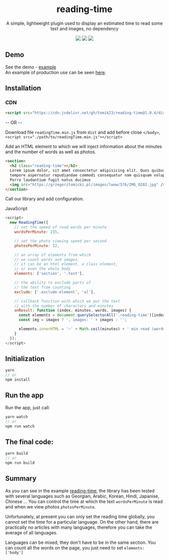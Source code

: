 <h1 align="center">reading-time</h1>

<p align="center">
  A simple, lightweight plugin used to display an estimated time to read some text and images, no dependency
</p>

<p align="center">
  <img src="https://img.shields.io/github/package-json/v/tomik23/reading-time?style=for-the-badge">
  <img src="https://img.shields.io/github/size/tomik23/reading-time/docs/readingTime.min.js?style=for-the-badge">
  <a href="LICENSE">
    <img src="https://img.shields.io/github/license/tomik23/reading-time?style=for-the-badge">
  </a>
</p>

## Demo

See the demo - [example](https://tomik23.github.io/reading-time/)  
An example of production use can be seen [here](https://grzegorztomicki.pl/rzym-w-majowy-weekend.html).

## Installation

### CDN

```html
<script src="https://cdn.jsdelivr.net/gh/tomik23/reading-time@1.0.4/dist/readingTime.min.js"></script>
```

-- OR --

Download file `readingTime.min.js` from `dist` and add before close `</body>`, `<script src="./path/to/readingTime.min.js"></script>`

Add an HTML element to which we will inject information about the minutes and the number of words as well as photos.

```html
<section>
  <h2 class="reading-time"></h2>
  Lorem ipsum dolor, sit amet consectetur adipisicing elit. Quos quibusdam qui
  tempore aspernatur repudiandae commodi consequatur nam quisquam voluptates.
  Porro laudantium fugit natus ducimus
  <img src="https://grzegorztomicki.pl/images/lwow/576/IMG_0202.jpg" />
</section>
```

Call our library and add configuration.

JavaScript

```js
<script>
  new ReadingTime({
    // set the speed of read words per minute
    wordsPerMinute: 215,

    // set the photo viewing speed per second
    photosPerMinute: 12,

    // an array of elements from which
    // we count words and images,
    // it can be an html element, a class element,
    // or even the whole body
    elements: ['section', '.test'],

    // the ability to exclude parts of
    // the text from counting
    exclude: ['.exclude-element', 'ul'],

    // callback function with which we put the text
    // with the number of characters and minutes
    onResult: function (index, minutes, words, images) {
      const elements = document.querySelectorAll('.reading-time')[index];
      const img = images ? ', images: ' + images : '';

      elements.innerHTML = '~' + Math.ceil(minutes) + ' min read (words: ' + words + img + ')';
    }
  });
</script>
```

## Initialization

```js
yarn
// or
npm install
```

## Run the app

Run the app, just call:

```js
yarn watch
// or
npm run watch
```

## The final code:

```js
yarn build
// or
npm run build
```

## Summary

As you can see in the example [reading-time](https://tomik23.github.io/reading-time/), the library has been tested with several languages such as Georgian, Arabic, Korean, Hindi, Japanise, Chinese ...
You can control the time at which the text `wordsPerMinute` is read and when we view photos `photosPerMinute`.

Unfortunately, at present you can only set the reading time globally, you cannot set the time for a particular language. On the other hand, there are practically no articles with many languages, therefore you can take the average of all languages.

Languages can be mixed, they don't have to be in the same section. You can count all the words on the page, you just need to set `elements: ['body']`
